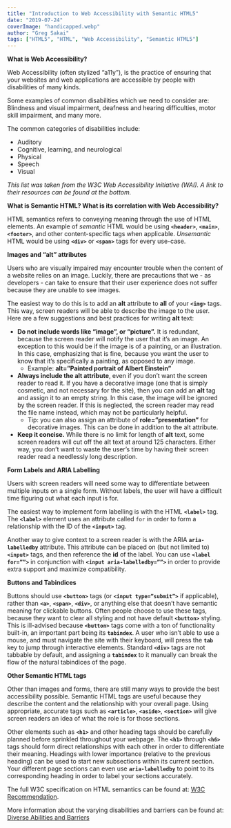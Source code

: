 ```yaml
---
title: "Introduction to Web Accessibility with Semantic HTML5"
date: "2019-07-24"
coverImage: "handicapped.webp"
author: "Greg Sakai"
tags: ["HTML5", "HTML", "Web Accessibility", "Semantic HTML5"]
---
```


**What is Web Accessibility?**

Web Accessibility (often stylized “a11y”), is the practice of ensuring that your websites and web applications are accessible by people with disabilities of many kinds.

Some examples of common disabilities which we need to consider are: Blindness and visual impairment, deafness and hearing difficulties, motor skill impairment, and many more.

The common categories of disabilities include:

- Auditory
- Cognitive, learning, and neurological
- Physical
- Speech
- Visual

_This list was taken from the W3C Web Accessibility Initiative (WAI). A link to their resources can be found at the bottom._

**What is Semantic HTML? What is its correlation with Web Accessibility?**

HTML semantics refers to conveying meaning through the use of HTML elements. An example of _semantic_ HTML would be using **`<header>`**, **`<main>`**, **`<footer>`**, and other content-specific tags when applicable. _Unsemantic_ HTML would be using **`<div>`** or **`<span>`** tags for every use-case.

**Images and “alt” attributes**

Users who are visually impaired may encounter trouble when the content of a website relies on an image. Luckily, there are precautions that we - as developers - can take to ensure that their user experience does not suffer because they are unable to see images.

The easiest way to do this is to add an **alt** attribute to **all** of your **`<img>`** tags. This way, screen readers will be able to describe the image to the user. Here are a few suggestions and best practices for writing **alt** text:

- **Do not include words like “image”, or “picture”.** It is redundant, because the screen reader will notify the user that it’s an image. An exception to this would be if the image is of a painting, or an illustration. In this case, emphasizing that is fine, because you want the user to know that it’s specifically a painting, as opposed to any image.
    - Example: **alt=”Painted portrait of Albert Einstein”**
- **Always include the alt attribute**, even if you don’t want the screen reader to read it. If you have a decorative image (one that is simply cosmetic, and not necessary for the site), then you can add an **alt** tag and assign it to an empty string. In this case, the image will be ignored by the screen reader. If this is neglected, the screen reader may read the file name instead, which may not be particularly helpful.
    - Tip: you can also assign an attribute of **role=”presentation”** for decorative images. This can be done in addition to the alt attribute.
- **Keep it concise.** While there is no limit for length of **alt** text, some screen readers will cut off the alt text at around 125 characters. Either way, you don’t want to waste the user’s time by having their screen reader read a needlessly long description.

**Form Labels and ARIA Labelling**

Users with screen readers will need some way to differentiate between multiple inputs on a single form. Without labels, the user will have a difficult time figuring out what each input is for.

The easiest way to implement form labelling is with the HTML **`<label>`** tag. The **`<label>`** element uses an attribute called `for` in order to form a relationship with the ID of the **`<input>`** tag.

Another way to give context to a screen reader is with the ARIA **`aria-labelledby`** attribute. This attribute can be placed on (but not limited to) **`<input>`** tags, and then reference the **id** of the label. You can use **`<label for=””>`** in conjunction with **`<input aria-labelledby=””>`** in order to provide extra support and maximize compatibility.

**Buttons and Tabindices**

Buttons should use **`<button>`** tags (or **`<input type=”submit”>`** if applicable), rather than **`<a>`**, **`<span>`**, **`<div>`**, or anything else that doesn’t have semantic meaning for clickable buttons. Often people choose to use these tags, because they want to clear all styling and not have default **`<button>`** styling. This is ill-advised because **`<button>`** tags come with a ton of functionality built-in, an important part being its **`tabindex`**. A user who isn’t able to use a mouse, and must navigate the site with their keyboard, will press the **`tab`** key to jump through interactive elements. Standard **`<div>`** tags are not tabbable by default, and assigning a **`tabindex`** to it manually can break the flow of the natural tabindices of the page.

**Other Semantic HTML tags**

Other than images and forms, there are still many ways to provide the best accessibility possible. Semantic HTML tags are useful because they describe the content and the relationship with your overall page. Using appropriate, accurate tags such as **`<article>`**, **`<aside>`**, **`<section>`** will give screen readers an idea of what the role is for those sections.

Other elements such as **`<h1>`** and other heading tags should be carefully planned before sprinkled throughout your webpage. The **`<h1>`** through **`<h6>`** tags should form direct relationships with each other in order to differentiate their meaning. Headings with lower importance (relative to the previous heading) can be used to start new subsections within its current section. Your different page sections can even use **`aria-labelledby`** to point to its corresponding heading in order to label your sections accurately.

The full W3C specification on HTML semantics can be found at: [W3C Recommendation](https://www.w3.org/TR/2016/REC-html51-20161101/dom.html).

More information about the varying disabilities and barriers can be found at: [Diverse Abilities and Barriers](https://www.w3.org/WAI/people-use-web/abilities-barriers/)
